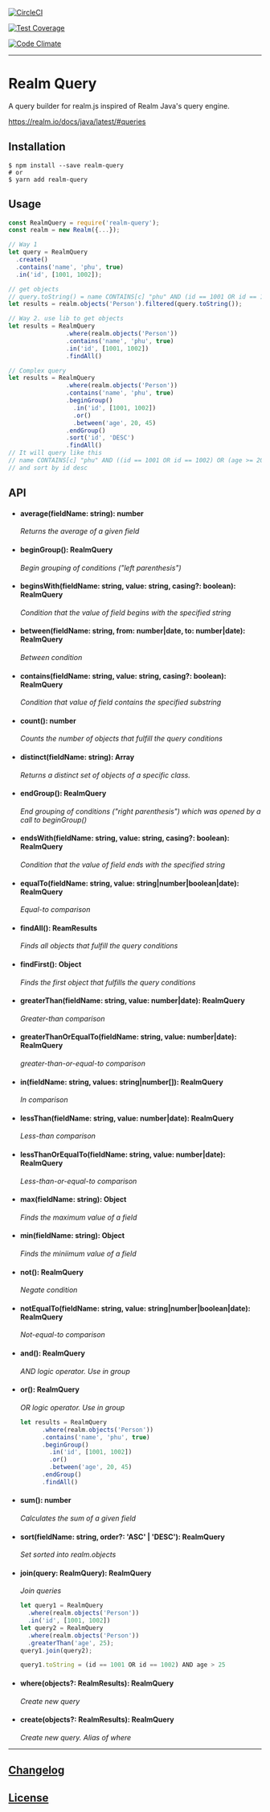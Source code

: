 [![CircleCI](https://circleci.com/gh/mrphu3074/realm-query/tree/master.svg?style=svg)](https://circleci.com/gh/mrphu3074/realm-query/tree/master)

[![Test Coverage](https://codeclimate.com/github/codeclimate/codeclimate/badges/coverage.svg)](https://codeclimate.com/github/codeclimate/codeclimate/coverage)

[![Code Climate](https://codeclimate.com/github/codeclimate/codeclimate/badges/gpa.svg)](https://codeclimate.com/github/codeclimate/codeclimate)

---- 

# Realm Query

A query builder for realm.js inspired of Realm Java's query engine.

https://realm.io/docs/java/latest/#queries

## Installation

```console
$ npm install --save realm-query
# or
$ yarn add realm-query
```

## Usage

```javascript
const RealmQuery = require('realm-query');
const realm = new Realm({...});

// Way 1
let query = RealmQuery
  .create()
  .contains('name', 'phu', true)
  .in('id', [1001, 1002]);

// get objects
// query.toString() = name CONTAINS[c] "phu" AND (id == 1001 OR id == 1002)
let results = realm.objects('Person').filtered(query.toString());

// Way 2. use lib to get objects
let results = RealmQuery
                .where(realm.objects('Person'))
                .contains('name', 'phu', true)
                .in('id', [1001, 1002])
                .findAll()

// Complex query
let results = RealmQuery
                .where(realm.objects('Person'))
                .contains('name', 'phu', true)
                .beginGroup()
                  .in('id', [1001, 1002])
                  .or()
                  .between('age', 20, 45)
                .endGroup()
                .sort('id', 'DESC')
                .findAll()
// It will query like this
// name CONTAINS[c] "phu" AND ((id == 1001 OR id == 1002) OR (age >= 20 AND age <= 45))
// and sort by id desc
```

## API

- #### average(fieldName: string): number
  _Returns the average of a given field_

- #### beginGroup(): RealmQuery
  _Begin grouping of conditions ("left parenthesis")_

- #### beginsWith(fieldName: string, value: string, casing?: boolean): RealmQuery
  _Condition that the value of field begins with the specified string_

- #### between(fieldName: string, from: number|date, to: number|date): RealmQuery
  _Between condition_

- #### contains(fieldName: string, value: string, casing?: boolean): RealmQuery
  _Condition that value of field contains the specified substring_

- #### count(): number
  _Counts the number of objects that fulfill the query conditions_

- #### distinct(fieldName: string): Array<ResultItem>
  _Returns a distinct set of objects of a specific class._

- #### endGroup(): RealmQuery
  _End grouping of conditions ("right parenthesis") which was opened by a call to beginGroup()_

- #### endsWith(fieldName: string, value: string, casing?: boolean): RealmQuery
  _Condition that the value of field ends with the specified string_

- #### equalTo(fieldName: string, value: string|number|boolean|date): RealmQuery
  _Equal-to comparison_

- #### findAll(): ReamResults
  _Finds all objects that fulfill the query conditions_

- #### findFirst(): Object
  
  _Finds the first object that fulfills the query conditions_

- #### greaterThan(fieldName: string, value: number|date): RealmQuery
  _Greater-than comparison_

- #### greaterThanOrEqualTo(fieldName: string, value: number|date): RealmQuery
  _greater-than-or-equal-to comparison_

- #### in(fieldName: string, values: string|number[]): RealmQuery
  _In comparison_

- #### lessThan(fieldName: string, value: number|date): RealmQuery
  _Less-than comparison_

- #### lessThanOrEqualTo(fieldName: string, value: number|date): RealmQuery
  _Less-than-or-equal-to comparison_

- #### max(fieldName: string): Object
  _Finds the maximum value of a field_

- #### min(fieldName: string): Object
  _Finds the miniimum value of a field_

- #### not(): RealmQuery
  _Negate condition_
  
- #### notEqualTo(fieldName: string, value: string|number|boolean|date): RealmQuery
  _Not-equal-to comparison_
  
- #### and(): RealmQuery
  _AND logic operator. Use in group_
  
- #### or(): RealmQuery
  _OR logic operator. Use in group_
  ```javascript
  let results = RealmQuery
        .where(realm.objects('Person'))
        .contains('name', 'phu', true)
        .beginGroup()
          .in('id', [1001, 1002])
          .or()
          .between('age', 20, 45)
        .endGroup()
        .findAll()
  ```

- #### sum(): number
  _Calculates the sum of a given field_

- #### sort(fieldName: string, order?: 'ASC' | 'DESC'): RealmQuery
  _Set sorted into realm.objects_

- #### join(query: RealmQuery): RealmQuery
  _Join queries_
  ```javascript
  let query1 = RealmQuery
    .where(realm.objects('Person'))
    .in('id', [1001, 1002])
  let query2 = RealmQuery
    .where(realm.objects('Person'))
    .greaterThan('age', 25);
  query1.join(query2);
  
  query1.toString = (id == 1001 OR id == 1002) AND age > 25
  ```

- #### where(objects?: RealmResults): RealmQuery
  _Create new query_

- #### create(objects?: RealmResults): RealmQuery
  _Create new query. Alias of where_

---

## [Changelog](CHANGELOG.md)

## [License](LICENSE)

